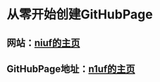 # 从零开始创建GitHubPage

## 网站：[niuf的主页](https://www.niuf.rf.gd/)

## GitHubPage地址：[n1uf的主页](https://n1uf.github.io/)
